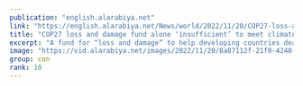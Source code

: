 ```yaml
---
publication: "english.alarabiya.net"
link: "https://english.alarabiya.net/News/world/2022/11/20/COP27-loss-and-damage-fund-alone-insufficient-to-meet-climate-challenge-Macron"
title: "COP27 loss and damage fund alone ‘insufficient’ to meet climate challenge: Macron"
excerpt: "A fund for “loss and damage” to help developing countries deal with climate catastrophes is “largely insufficient,” French President Emmanuel Macron said"
image: "https://vid.alarabiya.net/images/2022/11/20/8a87112f-21f0-4240-8a41-1bfca8501a67/8a87112f-21f0-4240-8a41-1bfca8501a67_16x9_600x338.PNG"
group: con
rank: 10
---
```

